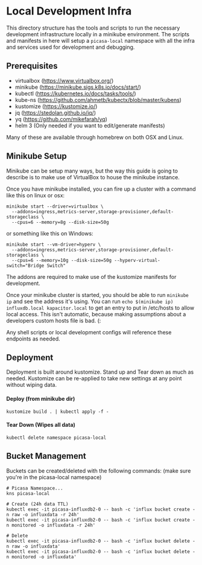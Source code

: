 # Local Development Infra

This directory structure has the tools and scripts to run the necessary 
development infrastructure locally in a minikube environment. The scripts
and manifests in here will setup a `picasa-local` namespace with all the 
infra and services used for development and debugging.
  
## Prerequisites
* virtualbox (https://www.virtualbox.org/)
* minikube (https://minikube.sigs.k8s.io/docs/start/)
* kubectl (https://kubernetes.io/docs/tasks/tools/) 
* kube-ns (https://github.com/ahmetb/kubectx/blob/master/kubens)
* kustomize (https://kustomize.io/)
* jq (https://stedolan.github.io/jq/)
* yq (https://github.com/mikefarah/yq)
* helm 3 (Only needed if you want to edit/generate manifests)


Many of these are available through homebrew on both OSX and Linux.  

## Minikube Setup
Minikube can be setup many ways, but the way this guide is going to 
describe is to make use of VirtualBox to house the minikube instance.

Once you have minikube installed, you can fire up a cluster with a command like this on linux or osx:
```
minikube start --driver=virtualbox \
  --addons=ingress,metrics-server,storage-provisioner,default-storageclass \
  --cpus=6 --memory=8g --disk-size=50g
```
or something like this on Windows:
```
minikube start --vm-driver=hyperv \
  --addons=ingress,metrics-server,storage-provisioner,default-storageclass \
  --cpus=6 --memory=10g --disk-size=50g --hyperv-virtual-switch="Bridge Switch"
```
The addons are required to make use of the kustomize manifests for development.

Once your minikube cluster is started, you should be able to run `minikube ip` and see 
the address it's using. You can run `echo $(minikube ip) influxdb.local kapacitor.local`
to get an entry to put in /etc/hosts to allow local access. This isn't automatic, because
making assumptions about a developers custom hosts file is bad. (: 

Any shell scripts or local development configs will reference these endpoints as needed.

## Deployment
Deployment is built around kustomize. Stand up and Tear down as much as needed.
Kustomize can be re-applied to take new settings at any point without wiping data.

#### Deploy (from minikube dir)
`kustomize build . | kubectl apply -f -`

#### Tear Down (Wipes all data)
`kubectl delete namespace picasa-local`

## Bucket Management
Buckets can be created/deleted with the following commands: (make sure you're in the picasa-local namespace)
```
# Picasa Namespace...
kns picasa-local

# Create (24h data TTL) 
kubectl exec -it picasa-influxdb2-0 -- bash -c 'influx bucket create -n raw -o influxdata -r 24h'
kubectl exec -it picasa-influxdb2-0 -- bash -c 'influx bucket create -n monitored -o influxdata -r 24h'

# Delete
kubectl exec -it picasa-influxdb2-0 -- bash -c 'influx bucket delete -n raw -o influxdata'
kubectl exec -it picasa-influxdb2-0 -- bash -c 'influx bucket delete -n monitored -o influxdata'
```
